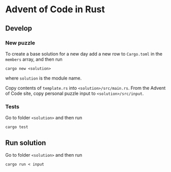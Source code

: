 # Advent of Code in Rust

## Develop

### New puzzle

To create a base solution for a new day add a new row to `Cargo.toml` in the
`members` array, and then run

    cargo new <solution>

where `solution` is the module name.

Copy contents of `template.rs` into `<solution>/src/main.rs`. From the Advent
of Code site, copy personal puzzle input to `<solution>/src/input`.

### Tests

Go to folder `<solution>` and then run

    cargo test

## Run solution

Go to folder `<solution>` and then run

    cargo run < input
